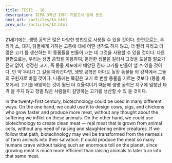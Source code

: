 ```yaml
---
title: TEST1 - 16
description: ICPA 3학년 1학기 기말고사 영어 본문
next_url: /articles/14.html
prev_url: /articles/12.html
---
```


21세기에는, 생명 공학은 많은 다양한 방법으로 사용될 수 있을 것이다. 한편으로는, 우리가 소, 돼지, 닭들에게 가하는 고통에 대해 어떤 생각도 하지 않고, 더 빨리 자라고 더 많은 고기 를 생산하는 이 동물들을 만들어 내는 데 그것을 사용할 수 있을 것이다. 다른 한편으로는, 우리는 생명 공학을 이용하여, 온전한 생물을 길러서 그것을 도살할 필요가 전혀 없이, 청정한 고기, 즉 동물 세포에서 배양된 진짜 고기를 만들어 낼 수 있을 것이다. 만 약 우리가 그 길을 따라간다면, 생명 공학은 아마도 농장 동물들 의 강적에서 그들의 구원자로 바뀔 것이다. 나중에는 똑같은 고기 로 변할 동물을 기르는 것보다 (동물 세포에서) 고기를 배양하는 것이 훨씬 더 효율적이기 때문에 생명 공학은 지구에 엄청난 타격 을 주지 않고 정말 많은 사람들이 갈망하는 고기를 생산할 수 있 을 것이다.

In the twenty-first century, biotechnology could be used in many different ways. On the one hand, we could use it to design cows, pigs, and chickens who grow faster and produce more meat, without any thought about the suffering we inflict on these animals. On the other hand, we could use biotechnology to create clean meat — real meat that is grown from animal cells, without any need of raising and slaughtering entire creatures. If we follow that path, biotechnology may well be transformed from the nemesis of farm animals into their salvation. It could produce the meat so many humans crave without taking such an enormous toll on the planet, since growing meat is much more efficient than raising animals to later turn into that same meat.
